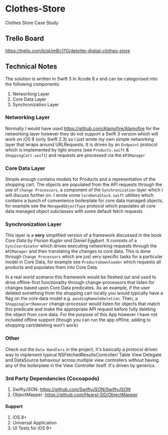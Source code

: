 # Clothes-Store
Clothes Store Case Study

## Trello Board
https://trello.com/b/aUmBc17G/deloitte-digital-clothes-store

## Technical Notes

The solution is written in Swift 3 in Xcode 8.x and can be categorised into the following components:
1. Networking Layer
2. Core Data Layer
3. Synchronization Layer

### Networking Layer
Normally I would have used https://github.com/Alamofire/Alamofire for the networking layer however they do not support a Swift 3 version which will work on iOS 8 (only Swift 2.3) so I just wrote my own simple networking layer that wraps around URLRequests. It is driven by an `Endpoint` protocol which is implemented by light enums (see `Products.swift` & `ShoppingCart.swift`) and requests are processed via the `APIManager`

### Core Data Layer
Simple enough contains models for Products and a representation of the shopping cart. The objects are populated from the API requests through the use of `Change Processors`, a component of the `Synchronization` layer which I will discuss further on. I wrote some `CoreDataStack.swift` utilities which contains a bunch of convenience boilerplate for core data managed objects, for example see the `ManagedObjectType` protocol which populates all core data managed object subclasses with some default fetch requests

### Synchronization Layer
This layer is a __very__ simplified version of a framework discussed in the book _Core Data by Florian Kugler and Daniel Eggbert_. It consists of a `SyncCoordinator` which drives executing networking requests through the `APIManager` and then translating the changes to core data. This is done through `Change Processors` which are just very specific tasks for a particular model in Core Data, for example see `ProductsDownloader` which requests all products and populates them into Core Data. 

In a real world scenario this framework would be fleshed out and used to drive offline-first functionality through change-processors that listen for changes based upon Core Data predicates. As an example, if the user deleted something from the shopping cart locally you would typically have a flag on the core data model e.g. `pendingRemoteDeletion`. Then, a `ShoppingCartRemover` change-processor would listen for objects that match this predicate and make the appropriate API request before fully deleting the object from core data. For the purpose of this App however I have not included offline support (though you can run the app offline, adding to shopping cart/deleting won't work)

### Other
Check out the `Data Handlers` in the project, it's basically a protocol driven way to implement typical NSFetchedResultsController/ Table View Delegate and DataSource behaviour across multiple view controllers without having any of the boilerplate in the View Controller itself. It's driven by generics.

### 3rd Party Dependancies (Cocoapods)
1. SwiftyJSON: https://github.com/SwiftyJSON/SwiftyJSON
2. ObjectMapper: https://github.com/Hearst-DD/ObjectMapper

#### Support
1. iOS 8+
2. Universal Application
3. UI Tests for iOS 9+
